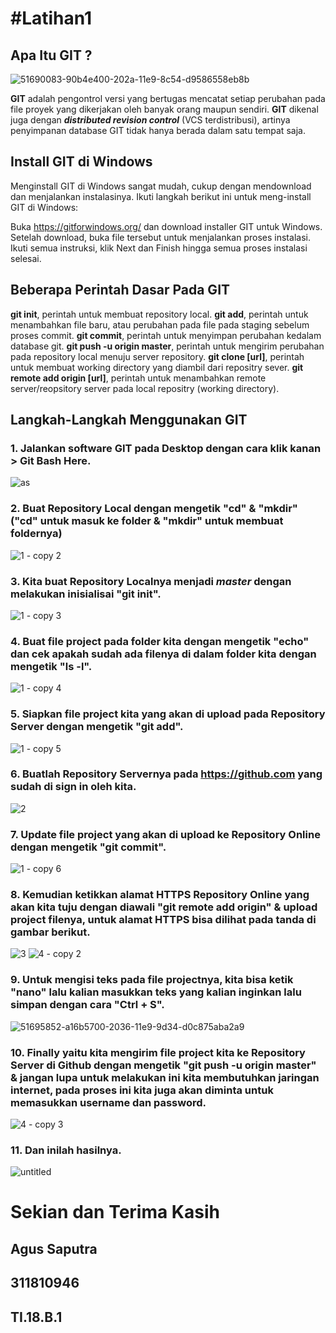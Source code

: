 # **#Latihan1**



## Apa Itu GIT ?

![51690083-90b4e400-202a-11e9-8c54-d9586558eb8b](https://user-images.githubusercontent.com/46734315/51964724-f4f7fd80-2499-11e9-884e-f24891b38164.png)

**GIT**  adalah pengontrol versi yang bertugas mencatat setiap perubahan pada file proyek yang dikerjakan oleh banyak orang maupun sendiri. **GIT** dikenal juga dengan _**distributed revision control**_ (VCS terdistribusi), artinya penyimpanan database GIT tidak hanya berada dalam satu tempat saja.

## **Install GIT di Windows**

Menginstall GIT di Windows sangat mudah, cukup dengan mendownload dan menjalankan instalasinya. Ikuti langkah berikut ini untuk meng-install GIT di Windows:

Buka https://gitforwindows.org/ dan download installer GIT untuk Windows.
Setelah download, buka file tersebut untuk menjalankan proses instalasi. Ikuti semua instruksi, klik Next dan Finish hingga semua proses instalasi selesai.

## **Beberapa Perintah Dasar Pada GIT**

**git init**, perintah untuk membuat repository local.
**git add**, perintah untuk menambahkan file baru, atau perubahan pada file pada staging sebelum proses commit.
**git commit**, perintah untuk menyimpan perubahan kedalam database git.
**git push -u origin master**, perintah untuk mengirim perubahan pada repository local menuju server repository.
**git clone [url]**, perintah untuk membuat working directory yang diambil dari repositry sever.
**git remote add origin [url]**, perintah untuk menambahkan remote server/reopsitory server pada local repositry (working directory).

## **Langkah-Langkah Menggunakan GIT**

### 1. Jalankan software GIT pada Desktop dengan cara klik kanan > Git Bash Here.
![as](https://user-images.githubusercontent.com/46734315/51964826-4a340f00-249a-11e9-8e45-ec0d5b7f8f39.jpg)

### 2. Buat Repository Local dengan mengetik "cd" & "mkdir" ("cd" untuk masuk ke folder & "mkdir" untuk membuat foldernya)
![1 - copy 2](https://user-images.githubusercontent.com/46734315/51965742-13abc380-249d-11e9-92ad-9da9c05a218c.png)

### 3. Kita buat Repository Localnya menjadi _master_ dengan melakukan inisialisai "git init".
![1 - copy 3](https://user-images.githubusercontent.com/46734315/51965744-15758700-249d-11e9-8c66-8139f5e4e686.png)

### 4. Buat file project pada folder kita dengan mengetik "echo" dan cek apakah sudah ada filenya di dalam folder kita dengan mengetik "ls -l".
![1 - copy 4](https://user-images.githubusercontent.com/46734315/51965749-17d7e100-249d-11e9-9ec9-87df7198418d.png)

### 5. Siapkan file project kita yang akan di upload pada Repository Server dengan mengetik "git add".
![1 - copy 5](https://user-images.githubusercontent.com/46734315/51965757-1a3a3b00-249d-11e9-99d5-f25d7c04a16f.png)

### 6. Buatlah Repository Servernya pada https://github.com yang sudah di sign in oleh kita.
![2](https://user-images.githubusercontent.com/46734315/51966226-85d0d800-249e-11e9-9de8-6b3874d87b25.png)

### 7. Update file project yang akan di upload ke Repository Online dengan mengetik "git commit".
![1 - copy 6](https://user-images.githubusercontent.com/46734315/51965772-21f9df80-249d-11e9-83e5-6d5464b02a96.png)

### 8. Kemudian ketikkan alamat HTTPS Repository Online yang akan kita tuju dengan diawali "git remote add origin" & upload project filenya, untuk alamat HTTPS bisa dilihat pada tanda di gambar berikut.

![3](https://user-images.githubusercontent.com/46734315/51965779-258d6680-249d-11e9-8b71-b40acf0b536b.png)
![4 - copy 2](https://user-images.githubusercontent.com/46734315/51965786-28885700-249d-11e9-8334-d4251546a3fe.png)

### 9. Untuk mengisi teks pada file projectnya, kita bisa ketik "nano" lalu kalian masukkan teks yang kalian inginkan lalu simpan dengan cara "Ctrl + S".
![51695852-a16b5700-2036-11e9-9d34-d0c875aba2a9](https://user-images.githubusercontent.com/46734315/51965795-30e09200-249d-11e9-8a16-19b93b8db41e.jpg)

### 10. Finally yaitu kita mengirim file project kita ke Repository Server di Github dengan mengetik "git push -u origin master" & jangan lupa untuk melakukan ini kita membutuhkan jaringan internet, pada proses ini kita juga akan diminta untuk memasukkan username dan password.
![4 - copy 3](https://user-images.githubusercontent.com/46734315/51965789-2b834780-249d-11e9-9314-5ec61384ea03.png)

### 11. Dan inilah hasilnya.
![untitled](https://user-images.githubusercontent.com/46734315/51966524-540c4100-249f-11e9-982a-665b8ccbbb5e.png)

# Sekian dan Terima Kasih
## Agus Saputra
## 311810946
## TI.18.B.1
